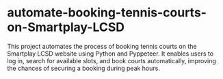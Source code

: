 # automate-booking-tennis-courts-on-Smartplay-LCSD
This project automates the process of booking tennis courts on the Smartplay LCSD website using Python and Pyppeteer. It enables users to log in, search for available slots, and book courts automatically, improving the chances of securing a booking during peak hours.
